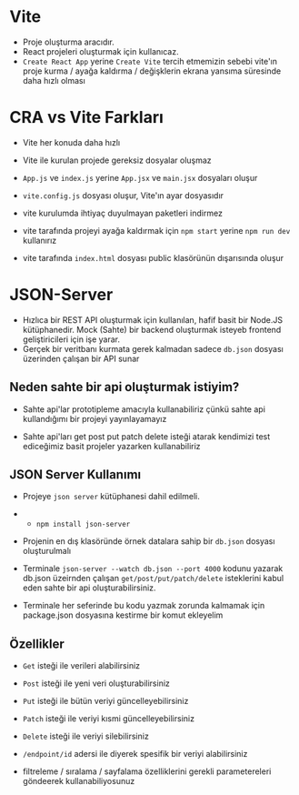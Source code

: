# Vite

- Proje oluşturma aracıdır.
- React projeleri oluşturmak için kullanıcaz.
- `Create React App` yerine `Create Vite` tercih etmemizin sebebi vite'ın proje kurma / ayağa kaldırma / değişklerin ekrana yansıma süresinde daha hızlı olması

# CRA vs Vite Farkları

- Vite her konuda daha hızlı

- Vite ile kurulan projede gereksiz dosyalar oluşmaz

- `App.js` ve `index.js` yerine `App.jsx` ve `main.jsx` dosyaları oluşur

- `vite.config.js` dosyası oluşur, Vite'ın ayar dosyasıdır

- vite kurulumda ihtiyaç duyulmayan paketleri indirmez

- vite tarafında projeyi ayağa kaldırmak için `npm start` yerine `npm run dev` kullanırız

- vite tarafında `index.html` dosyası public klasörünün dışarısında oluşur

# JSON-Server

- Hızlıca bir REST API oluşturmak için kullanılan, hafif basit bir Node.JS kütüphanedir. Mock (Sahte) bir backend oluşturmak isteyeb frontend geliştiricileri için işe yarar.
- Gerçek bir veritbanı kurmata gerek kalmadan sadece `db.json` dosyası üzerinden çalışan bir API sunar

## Neden sahte bir api oluşturmak istiyim?

- Sahte api'lar prototipleme amacıyla kullanabiliriz çünkü sahte api kullandığımı bir projeyi yayınlayamayız

- Sahte api'ları get post put patch delete isteği atarak kendimizi test ediceğimiz basit projeler yazarken kullanabiliriz

## JSON Server Kullanımı

- Projeye `json server` kütüphanesi dahil edilmeli.
- - `npm install json-server`

- Projenin en dış klasöründe örnek datalara sahip bir `db.json` dosyası oluşturulmalı

- Terminale `json-server --watch db.json --port 4000` kodunu yazarak db.json üzeirnden çalışan `get/post/put/patch/delete` isteklerini kabul eden sahte bir api oluşturabilirsiniz.

- Terminale her seferinde bu kodu yazmak zorunda kalmamak için package.json dosyasına kestirme bir komut ekleyelim

## Özellikler

- `Get` isteği ile verileri alabilirsiniz
- `Post` isteği ile yeni veri oluşturabilirsiniz
- `Put` isteği ile bütün veriyi güncelleyebilirsiniz
- `Patch` isteği ile veriyi kısmi güncelleyebilirsiniz
- `Delete` isteği ile veriyi silebilirsiniz

- `/endpoint/id` adersi ile diyerek spesifik bir veriyi alabilirsiniz

- filtreleme / sıralama / sayfalama özelliklerini gerekli parametereleri göndeerek kullanabiliyosunuz
